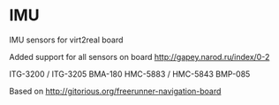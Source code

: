 IMU
===

IMU sensors for virt2real board

Added support for all sensors on board http://gapey.narod.ru/index/0-2

ITG-3200 / ITG-3205
BMA-180
HMC-5883 / HMC-5843
BMP-085

Based on http://gitorious.org/freerunner-navigation-board
